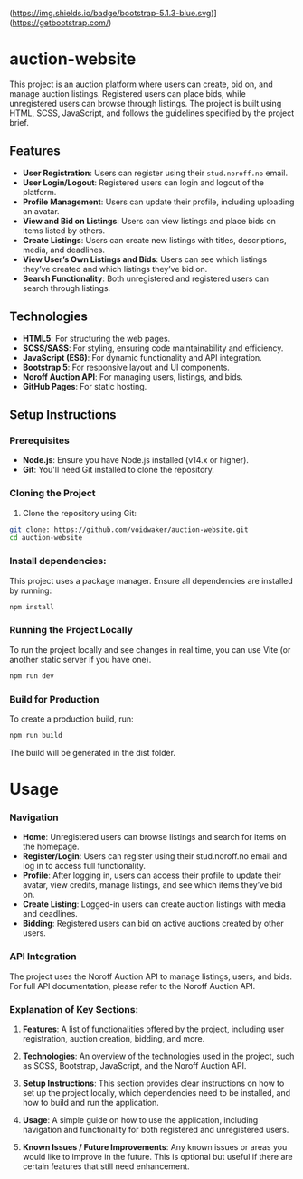 (https://img.shields.io/badge/bootstrap-5.1.3-blue.svg)](https://getbootstrap.com/)
# auction-website

This project is an auction platform where users can create, bid on, and manage auction listings. Registered users can place bids, while unregistered users can browse through listings. The project is built using HTML, SCSS, JavaScript, and follows the guidelines specified by the project brief.

## Features

- **User Registration**: Users can register using their `stud.noroff.no` email.
- **User Login/Logout**: Registered users can login and logout of the platform.
- **Profile Management**: Users can update their profile, including uploading an avatar.
- **View and Bid on Listings**: Users can view listings and place bids on items listed by others.
- **Create Listings**: Users can create new listings with titles, descriptions, media, and deadlines.
- **View User’s Own Listings and Bids**: Users can see which listings they’ve created and which listings they’ve bid on.
- **Search Functionality**: Both unregistered and registered users can search through listings.

## Technologies

- **HTML5**: For structuring the web pages.
- **SCSS/SASS**: For styling, ensuring code maintainability and efficiency.
- **JavaScript (ES6)**: For dynamic functionality and API integration.
- **Bootstrap 5**: For responsive layout and UI components.
- **Noroff Auction API**: For managing users, listings, and bids.
- **GitHub Pages**: For static hosting.

## Setup Instructions

### Prerequisites
- **Node.js**: Ensure you have Node.js installed (v14.x or higher).
- **Git**: You'll need Git installed to clone the repository.

### Cloning the Project

1. Clone the repository using Git:

```bash
git clone: https://github.com/voidwaker/auction-website.git
cd auction-website
```
### Install dependencies:
This project uses a package manager. Ensure all dependencies are installed by running:
```bash
npm install
```
### Running the Project Locally
To run the project locally and see changes in real time, you can use Vite (or another static server if you have one).
```bash
npm run dev
```
### Build for Production
To create a production build, run:
```bash
npm run build
```
The build will be generated in the dist folder.

# Usage

### Navigation
- **Home**: Unregistered users can browse listings and search for items on the homepage.
- **Register/Login**: Users can register using their stud.noroff.no email and log in to access full functionality.
- **Profile**: After logging in, users can access their profile to update their avatar, view credits, manage listings, and see which items they’ve bid on.
- **Create Listing**: Logged-in users can create auction listings with media and deadlines.
- **Bidding**: Registered users can bid on active auctions created by other users.
### API Integration
The project uses the Noroff Auction API to manage listings, users, and bids. For full API documentation, please refer to the Noroff Auction API.

### Explanation of Key Sections:

1. **Features**: A list of functionalities offered by the project, including user registration, auction creation, bidding, and more.
   
2. **Technologies**: An overview of the technologies used in the project, such as SCSS, Bootstrap, JavaScript, and the Noroff Auction API.

3. **Setup Instructions**: This section provides clear instructions on how to set up the project locally, which dependencies need to be installed, and how to build and run the application.

4. **Usage**: A simple guide on how to use the application, including navigation and functionality for both registered and unregistered users.

5. **Known Issues / Future Improvements**: Any known issues or areas you would like to improve in the future. This is optional but useful if there are certain features that still need enhancement.



